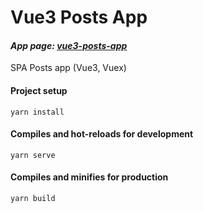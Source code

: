 # Vue3 Posts App

#### _App page: [vue3-posts-app](https://vue3-posts-app.netlify.app/)_

SPA Posts app (Vue3, Vuex)

#### Project setup

```
yarn install
```

#### Compiles and hot-reloads for development

```
yarn serve
```

#### Compiles and minifies for production

```
yarn build
```

